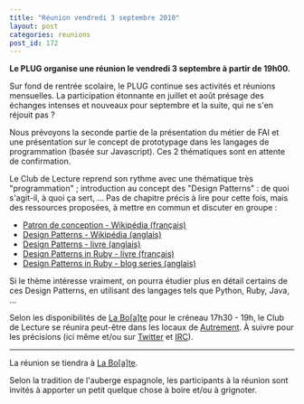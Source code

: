```yaml
---
title: "Réunion vendredi 3 septembre 2010"
layout: post
categories: reunions
post_id: 172
---
```

**Le PLUG organise une réunion le vendredi 3 septembre à partir de 19h00.**

Sur fond de rentrée scolaire, le PLUG continue ses activités et réunions mensuelles.
La participation étonnante en juillet et août présage des échanges intenses et nouveaux pour septembre et la suite, qui ne s'en réjouit pas ?

Nous prévoyons la seconde partie de la présentation du métier de FAI et une présentation sur le concept de prototypage dans les langages de programmation (basée sur Javascript). Ces 2 thématiques sont en attente de confirmation.

Le Club de Lecture reprend son rythme avec une thématique très "programmation" ; introduction au concept des "Design Patterns" : de quoi s'agit-il, à quoi ça sert, …
Pas de chapitre précis à lire pour cette fois, mais des ressources proposées, à mettre en commun et discuter en groupe :

- [Patron de conception - Wikipédia (français)](http://fr.wikipedia.org/wiki/Patron_de_conception)
- [Design Patterns - Wikipédia (anglais)](http://en.wikipedia.org/wiki/Design_pattern_(computer_science))
- [Design Patterns - livre (anglais)](http://www.amazon.com/Design-Patterns-Elements-Reusable-Object-Oriented/dp/0201633612)
- [Design Patterns in Ruby - livre (français)](http://www.eyrolles.com/Informatique/Livre/les-design-patterns-en-ruby-9782744022692)
 - [Design Patterns in Ruby - blog series (anglais)](http://blog.devinterface.com/2010/06/design-patterns-in-ruby-introduction/)

Si le thème intéresse vraiment, on pourra étudier plus en détail certains de ces Design Patterns, en utilisant des langages tels que Python, Ruby, Java, …

Selon les disponibilités de [La Bo\[a\]te](http://laboate.com/) pour le créneau 17h30 - 19h, le Club de Lecture se réunira peut-être dans les locaux de [Autrement](http://www.autrementleblog.fr/). À suivre pour les précisions (ici même et/ou sur [Twitter](http://twitter.com/plugfr) et [IRC](irc://irc.freenode.net/#plugfr)).

----
La réunion se tiendra à [La Bo\[a\]te](http://laboate.com/).

Selon la tradition de l'auberge espagnole, les participants à la réunion sont invités à apporter un petit quelque chose à boire et/ou à grignoter.
